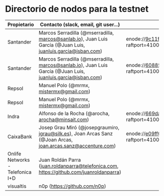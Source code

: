 ﻿# Directorio de nodos para la testnet

| Propietario | Contacto (slack, email, git user...) | enode |
| ----------- | ------------------------------------ | ----- |
| Santander | Marcos Serradilla (@mserradilla, marcos@sanlab.io), Juan Luis García (@Juan Luis, juanluis.garcia@isban.com) | enode://9c11f1a41f5cbad2b59a64f2ec15f0a2b39f40aa88f0a3f77df0300f1a9a13af61d85f90894d9d7f71812be9c8c1b5bc2c2e6a055c8d4a40bddf45407c711b1b@52.56.69.220:21000?raftport=41000 |
| Santander | Marcos Serradilla (@mserradilla, marcos@sanlab.io), Juan Luis García (@Juan Luis, juanluis.garcia@isban.com) | enode://60885eb65783a6c7bdee131b9b70dd3b0dc084bbfafe4adef7d4ba740ec834bf7df467a747b7e150c822d7a7c7e8885c1f571e901b577408182990433dc83f91@35.176.197.87:21000?raftport=41000 |
| Repsol | Manuel Polo (@mrmx, mistermx@gmail.com) |  |
| Repsol |  Manuel Polo (@mrmx, mistermx@gmail.com) |  |
| Indra | Alfonso de la Rocha (@arocha, arocha@minsait.com) | enode://669da0c4581e4cd04bb67690acfa739f27bd1f69522d7df73820b865cd78ceb2ad1c29fd982845194db1efe81a4d814c248707a97be00b903feb7215cf07e211@40.118.64.233:21000?raftport=41000 |
| CaixaBank | Josep Grau Miró (@josepgraumiro, jgrau@silk.es), Joan Arcas Sanz (@Joan Arcas, joan.arcas.sanz@accenture.com) | enode://e09ff0ef7c031799d9eafc171308435e10b27566230060fb03ada522104113065e493dbad1b936da9dd093226b19e68482901a554dcbfe70db45e5ba878a61ca@158.177.89.28:21000?raftport=41000 |
| Onlife Networks -Telefonica I+D | Juan Roldán Parra (juan.roldanparra@telefonica.com, https://github.com/juanroldanparra) |  |
| visualtis | n0p (https://github.com/n0p) |  |
